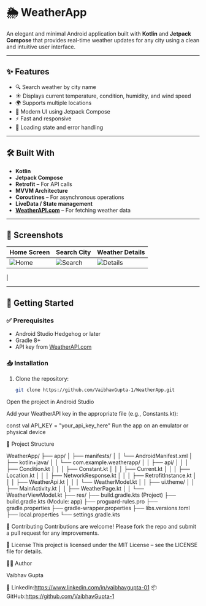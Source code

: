 # 🌦️ WeatherApp

An elegant and minimal Android application built with **Kotlin** and **Jetpack Compose** that provides real-time weather updates for any city using a clean and intuitive user interface.

---

## ✨ Features

- 🔍 Search weather by city name
- ☀️ Displays current temperature, condition, humidity, and wind speed
- 🌍 Supports multiple locations
- 📱 Modern UI using Jetpack Compose
- ⚡ Fast and responsive
- 🔄 Loading state and error handling

---

## 🛠️ Built With

- **Kotlin**
- **Jetpack Compose**
- **Retrofit** – For API calls
- **MVVM Architecture**
- **Coroutines** – For asynchronous operations
- **LiveData / State management**
- **[WeatherAPI.com](https://www.weatherapi.com/)** – For fetching weather data

---

## 📸 Screenshots

| Home Screen | Search City | Weather Details |
|-------------|-------------|-----------------|
| ![Home](https://github.com/user-attachments/assets/940a4e52-cc2b-49b5-a78c-bf9d8e6cc19b) | ![Search](https://github.com/user-attachments/assets/c1123ce9-08ac-4166-a835-5cc69997638f) | ![Details](https://github.com/user-attachments/assets/64d0613e-179f-46ca-baf4-cff9c82391c7)
|

---

## 🚀 Getting Started

### ✅ Prerequisites

- Android Studio Hedgehog or later
- Gradle 8+
- API key from [WeatherAPI.com](https://www.weatherapi.com/)

### 📥 Installation

1. Clone the repository:
   ```bash
   git clone https://github.com/VaibhavGupta-1/WeatherApp.git
Open the project in Android Studio

Add your WeatherAPI key in the appropriate file (e.g., Constants.kt):

const val API_KEY = "your_api_key_here"
Run the app on an emulator or physical device

📂 Project Structure

WeatherApp/
├── app/
│   ├── manifests/
│   │   └── AndroidManifest.xml
│   ├── kotlin+java/
│   │   └── com.example.weatherapp/
│   │       ├── api/
│   │       │   ├── Condition.kt
│   │       │   ├── Constant.kt
│   │       │   ├── Current.kt
│   │       │   ├── Location.kt
│   │       │   ├── NetworkResponse.kt
│   │       │   ├── RetrofitInstance.kt
│   │       │   ├── WeatherApi.kt
│   │       │   └── WeatherModel.kt
│   │       ├── ui.theme/
│   │       ├── MainActivity.kt
│   │       ├── WeatherPage.kt
│   │       └── WeatherViewModel.kt
├── res/
├── build.gradle.kts (Project)
├── build.gradle.kts (Module: app)
├── proguard-rules.pro
├── gradle.properties
├── gradle-wrapper.properties
├── libs.versions.toml
├── local.properties
└── settings.gradle.kts


🤝 Contributing
Contributions are welcome!
Please fork the repo and submit a pull request for any improvements.

📄 License
This project is licensed under the MIT License – see the LICENSE file for details.

🙋‍♂️ Author

Vaibhav Gupta

📧 LinkedIn:https://www.linkedin.com/in/vaibhavgupta-01
📦 GitHub:https://github.com/VaibhavGupta-1
